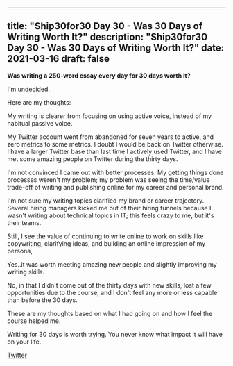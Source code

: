 
---
title: "Ship30for30 Day 30 - Was 30 Days of Writing Worth It?"
description: "Ship30for30 Day 30 - Was 30 Days of Writing Worth It?"
date: 2021-03-16
draft: false
---

**Was writing a 250-word essay every day for 30 days worth it?**  

I'm undecided.  

Here are my thoughts:  

My writing is clearer from focusing on using active voice, instead of my habitual passive voice.  

My Twitter account went from abandoned for seven years to active, and zero metrics to some metrics. I doubt I would be back on Twitter otherwise. I have a larger Twitter base than last time I actively used Twitter, and I have met some amazing people on Twitter during the thirty days.

I'm not convinced I came out with better processes. My getting things done processes weren't my problem; my problem was seeing the time/value trade-off of writing and publishing online for my career and personal brand.  

I'm not sure my writing topics clarified my brand or career trajectory. Several hiring managers kicked me out of their hiring funnels because I wasn't writing about technical topics in IT; this feels crazy to me, but it's their teams.  

Still, I see the value of continuing to write online to work on skills like copywriting, clarifying ideas, and building an online impression of my persona,  

Yes..it was worth meeting amazing new people and slightly improving my writing skills.  

No, in that I didn't come out of the thirty days with new skills, lost a few opportunities due to the course, and I don't feel any more or less capable than before the 30 days.  

These are my thoughts based on what I had going on and how I feel the course helped me.  

Writing for 30 days is worth trying.  You never know what impact it will have on your life.  


[Twitter](https://twitter.com/hippiebikeracer/status/1371823646235365378?s=20)